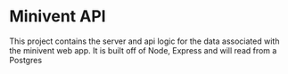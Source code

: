 # Minivent API

This project contains the server and api logic for the data associated with the minivent web app. It is built off of
Node, Express and will read from a Postgres